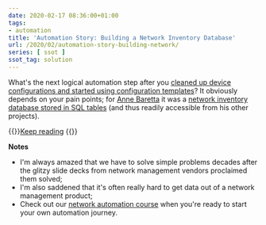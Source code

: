 ```yaml
---
date: 2020-02-17 08:36:00+01:00
tags:
- automation
title: 'Automation Story: Building a Network Inventory Database'
url: /2020/02/automation-story-building-network/
series: [ ssot ]
ssot_tag: solution
---
```

What's the next logical automation step after you [cleaned up device configurations and started using configuration templates](/kb/NetAutJourney/10-Templates/)? It obviously depends on your pain points; for [Anne Baretta](https://www.linkedin.com/in/abaretta) it was a [network inventory database stored in SQL tables](/kb/NetAutJourney/20-Inventory/) (and thus readily accessible from his other projects).

{{<jump>}}[Keep reading](/kb/NetAutJourney/20-Inventory/)
{{</jump>}}

**Notes**

-   I'm always amazed that we have to solve simple problems decades after the glitzy slide decks from network management vendors proclaimed them solved;
-   I'm also saddened that it's often really hard to get data out of a network management product;
-   Check out our [network automation course](https://www.ipspace.net/Building_Network_Automation_Solutions) when you're ready to start your own automation journey.
